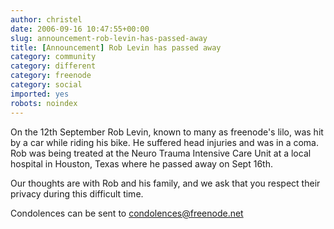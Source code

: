 ```yaml
---
author: christel
date: 2006-09-16 10:47:55+00:00
slug: announcement-rob-levin-has-passed-away
title: [Announcement] Rob Levin has passed away
category: community
category: different
category: freenode
category: social
imported: yes
robots: noindex
---
```

On the 12th September Rob Levin, known to many as freenode's lilo, was hit by a car while riding his bike. He suffered head injuries and was in a coma. Rob was being treated at the Neuro Trauma Intensive Care Unit at a local hospital in Houston, Texas where he passed away on Sept 16th.

Our thoughts are with Rob and his family, and we ask that you respect their privacy during this difficult time.

Condolences can be sent to condolences@freenode.net
